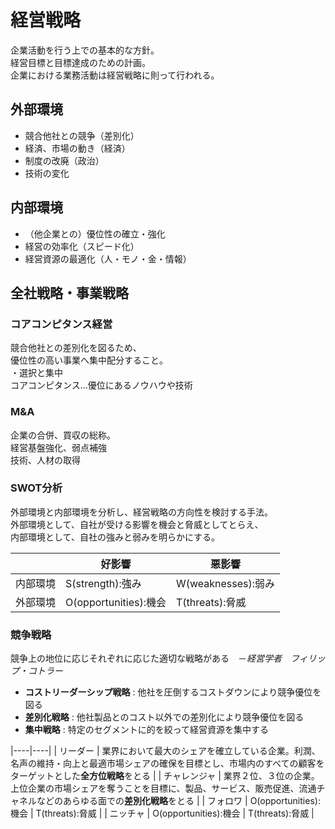 # 経営戦略 #

企業活動を行う上での基本的な方針。  
経営目標と目標達成のための計画。  
企業における業務活動は経営戦略に則って行われる。  

## 外部環境 ##
- 競合他社との競争（差別化）　　
- 経済、市場の動き（経済）　　
- 制度の改廃（政治）　　
- 技術の変化　　

## 内部環境 ##
- （他企業との）優位性の確立・強化  
- 経営の効率化（スピード化）
- 経営資源の最適化（人・モノ・金・情報）


## 全社戦略・事業戦略 ##
### コアコンピタンス経営 ###
競合他社との差別化を図るため、  
優位性の高い事業へ集中配分すること。  
・選択と集中  
コアコンピタンス…優位にあるノウハウや技術  
### M&A ###
企業の合併、買収の総称。  
経営基盤強化、弱点補強  
技術、人材の取得  
### SWOT分析 ###
外部環境と内部環境を分析し、経営戦略の方向性を検討する手法。  
外部環境として、自社が受ける影響を機会と脅威としてとらえ、  
内部環境として、自社の強みと弱みを明らかにする。  

| | 好影響 | 悪影響 |
----|----|---- 
| 内部環境 | S(strength):強み | W(weaknesses):弱み |
| 外部環境 | O(opportunities):機会 | T(threats):脅威 |
  
### 競争戦略 ###
競争上の地位に応じそれぞれに応じた適切な戦略がある　－*経営学者　フィリップ・コトラー*
- **コストリーダーシップ戦略** : 他社を圧倒するコストダウンにより競争優位を図る
- **差別化戦略** : 他社製品とのコスト以外での差別化により競争優位を図る
- **集中戦略** : 特定のセグメントに的を絞って経営資源を集中する

|----|----|
| リーダー | 業界において最大のシェアを確立している企業。利潤、名声の維持・向上と最適市場シェアの確保を目標とし、市場内のすべての顧客をターゲットとした**全方位戦略**をとる |
| チャレンジャ | 業界２位、３位の企業。上位企業の市場シェアを奪うことを目標に、製品、サービス、販売促進、流通チャネルなどのあらゆる面での**差別化戦略**をとる |
| フォロワ | O(opportunities):機会 | T(threats):脅威 |
| ニッチャ | O(opportunities):機会 | T(threats):脅威 |
